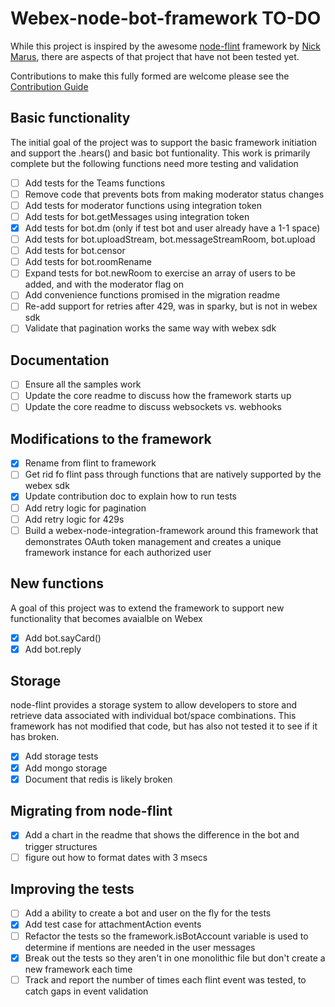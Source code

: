 # Webex-node-bot-framework TO-DO

While this project is inspired by the awesome [node-flint](https://github.com/flint-bot/flint/) framework by [Nick Marus](https://github.com/nmarus), there are aspects of that project that have not been tested yet.

Contributions to make this fully formed are welcome please see the [Contribution Guide](./contributing.md)

## Basic functionality
The initial goal of the project was to support the basic framework initiation and support the .hears() and basic bot funtionality.  This work is primarily complete but the following functions need more testing and validation

- [ ] Add tests for the Teams functions
- [ ] Remove code that prevents bots from making moderator status changes
- [ ] Add tests for moderator functions using integration token
- [ ] Add tests for bot.getMessages using integration token
- [x] Add tests for bot.dm (only if test bot and user already have a 1-1 space)
- [ ] Add tests for bot.uploadStream, bot.messageStreamRoom, bot.upload
- [ ] Add tests for bot.censor
- [ ] Add tests for bot.roomRename
- [ ] Expand tests for bot.newRoom to exercise an array of users to be added, and with the moderator flag on
- [ ] Add convenience functions promised in the migration readme
- [ ] Re-add support for retries after 429, was in sparky, but is not in webex sdk
- [ ] Validate that pagination works the same way with webex sdk

## Documentation

- [ ] Ensure all the samples work
- [ ] Update the core readme to discuss how the framework starts up
- [ ] Update the core readme to discuss websockets vs. webhooks

## Modifications to the framework

- [x] Rename from flint to framework
- [ ] Get rid fo flint pass through functions that are natively supported by the webex sdk
- [x] Update contribution doc to explain how to run tests
- [ ] Add retry logic for pagination
- [ ] Add retry logic for 429s
- [ ] Build a webex-node-integration-framework around this framework that demonstrates OAuth token management and creates a unique framework instance for each authorized user

## New functions
A goal of this project was to extend the framework to support new functionality that becomes avaialble on Webex

- [x] Add bot.sayCard()
- [x] Add bot.reply

## Storage
node-flint provides a storage system to allow developers to store and retrieve data associated with individual bot/space combinations.   This framework has not modified that code, but has also not tested it to see if it has broken.

- [x] Add storage tests
- [x] Add mongo storage
- [x] Document that redis is likely broken

## Migrating from node-flint
- [x] Add a chart in the readme that shows the difference in the bot and trigger structures
- [ ] figure out how to format dates with 3 msecs

## Improving the tests

- [ ] Add a ability to create a bot and user on the fly for the tests
- [x] Add test case for attachmentAction events
- [ ] Refactor the tests so the framework.isBotAccount variable is used to determine if mentions are needed in the user messages
- [x] Break out the tests so they aren't in one monolithic file but don't create a new framework each time
- [ ] Track and report the number of times each flint event was tested, to catch gaps in event validation
